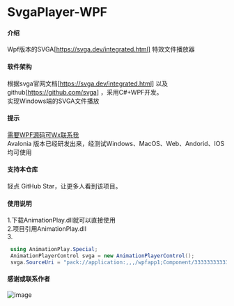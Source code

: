 
 # SvgaPlayer-WPF


#### 介绍
Wpf版本的SVGA[https://svga.dev/integrated.html] 特效文件播放器

#### 软件架构
根据svga官网文档[https://svga.dev/integrated.html] 以及 github[https://github.com/svga] ，采用C#+WPF开发。<br />
实现Windows端的SVGA文件播放

#### 提示
 <u>需要WPF源码可Wx联系我</u><br />
Avalonia 版本已经研发出来，经测试Windows、MacOS、Web、Andorid、IOS均可使用

 
#### 支持本仓库
轻点 GitHub Star，让更多人看到该项目。

#### 使用说明

1.下载AnimationPlay.dll就可以直接使用<br />
2.项目引用AnimationPlay.dll<br />
3.
```c#
 using AnimationPlay.Special;
 AnimationPlayerControl svga = new AnimationPlayerControl();
 svga.SourceUri = "pack://application:,,,/wpfapp1;Component/333333333333333.svga";
```

#### 感谢或联系作者

![image](https://github.com/user-attachments/assets/f3c2d40f-36f2-472a-acfe-f4c53efbc27a)


